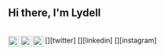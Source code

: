 ## Hi there, I'm Lydell
<br />
[<img align="left" alt="lydell growen | Twitter" width="22px" src="https://cdn.jsdelivr.net/npm/simple-icons@v3/icons/twitter.svg" />][twitter]
[<img align="left" alt="lydell growen | LinkedIn" width="22px" src="https://cdn.jsdelivr.net/npm/simple-icons@v3/icons/linkedin.svg" />][linkedin]
[<img align="left" alt="lydell growen | Instagram" width="22px" src="https://cdn.jsdelivr.net/npm/simple-icons@v3/icons/instagram.svg" />][instagram]



[twitter]: https://twitter.com/dot_growen
[instagram]: https://www.instagram.com/dot_growen/
[linkedin]: https://www.linkedin.com/in/lydell-tyler-2a3029134/
